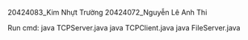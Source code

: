 20424083_Kim Nhựt Trường
20424072_Nguyễn Lê Anh Thi

Run cmd:
java TCPServer.java
java TCPClient.java
java FileServer.java